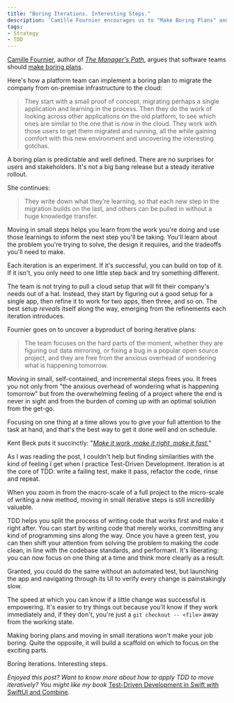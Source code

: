 ```yaml
---
title: "Boring Iterations. Interesting Steps."
description: 'Camille Fournier encourages us to "Make Boring Plans" and move in small iterations.'
tags:
- Strategy
- TDD
---
```


[Camille Fournier](https://www.camilletalk.com/), author of [_The Manager's Path_](https://geni.us/6fyA), argues that software teams should [make boring plans](https://skamille.medium.com/make-boring-plans-9438ce5cb053).

Here's how a platform team can implement a boring plan to migrate the company from on-premise infrastructure to the cloud:

> They start with a small proof of concept, migrating perhaps a single application and learning in the process.
> Then they do the work of looking across other applications on the old platform, to see which ones are similar to the one that is now in the cloud.
> They work with those users to get them migrated and running, all the while gaining comfort with this new environment and uncovering the interesting gotchas.

A boring plan is predictable and well defined.
There are no surprises for users and stakeholders.
It's not a big bang release but a steady iterative rollout.

She continues:

> They write down what they’re learning, so that each new step in the migration builds on the last, and others can be pulled in without a huge knowledge transfer.

Moving in small steps helps you learn from the work you're doing and use those learnings to inform the next step you'll be taking.
You'll learn about the problem you're trying to solve, the design it requires, and the tradeoffs you'll need to make.

Each iteration is an experiment.
If it's successful, you can build on top of it.
If it isn't, you only need to one little step back and try something different.

The team is not trying to pull a cloud setup that will fit their company's needs out of a hat.
Instead, they start by figuring out a good setup for a single app, then refine it to work for two apps, then three, and so on.
The best setup _reveals_ itself along the way, emerging from the refinements each iteration introduces.

Fournier goes on to uncover a byproduct of boring iterative plans:

> The team focuses on the hard parts of the moment, whether they are figuring out data mirroring, or fixing a bug in a popular open source project, and they are free from the anxious overhead of wondering what is happening tomorrow.

Moving in small, self-contained, and incremental steps frees you.
It frees you not only from "the anxious overhead of wondering what is happening tomorrow" but from the overwhelming feeling of a project where the end is never in sight and from the burden of coming up with an optimal solution from the get-go.

Focusing on one thing at a time allows you to give your full attention to the task at hand, and that's the best way to get it done well and on schedule.

Kent Beck puts it succinctly: "[_Make it work, make it right, make it fast._](https://wiki.c2.com/?MakeItWorkMakeItRightMakeItFast)"

As I was reading the post, I couldn't help but finding similarities with the kind of feeling I get when I practice Test-Driven Development.
Iteration is at the core of TDD: write a failing test, make it pass, refactor the code, rinse and repeat.

When you zoom in from the macro-scale of a full project to the micro-scale of writing a new method, moving in small iterative steps is still incredibly valuable.

TDD helps you split the process of writing code that works first and make it right after.
You can start by writing code that merely works, committing any kind of programming sins along the way.
Once you have a green test, you can then shift your attention from solving the problem to making the code clean, in line with the codebase standards, and performant.
It's liberating: you can now focus on one thing at a time and think more clearly as a result.

Granted, you could do the same without an automated test, but launching the app and navigating through its UI to verify every change is painstakingly slow.

The speed at which you can know if a little change was successful is empowering.
It's easier to try things out because you'll know if they work immediately and, if they don't, you're just a `git checkout -- <file>` away from the working state.

Making boring plans and moving in small iterations won't make your job boring.
Quite the opposite, it will build a scaffold on which to focus on the exciting parts.

Boring iterations. Interesting steps.

_Enjoyed this post?_
_Want to know more about how to apply TDD to move iteratively?_
_You might like my book_ [Test-Driven Development in Swift with SwiftUI and Combine](https://tddinswift.com).
